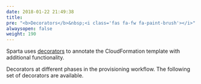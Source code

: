 ```yaml
---
date: 2018-01-22 21:49:38
title:
pre: "<b>Decorators</b>&nbsp;<i class='fas fa-fw fa-paint-brush'></i>"
alwaysopen: false
weight: 190
---
```


Sparta uses [decorators](https://godoc.org/github.com/mweagle/Sparta/decorator) to annotate the CloudFormation template with
additional functionality.

Decorators at different phases in the provisioning workflow. The following set of decorators are available.
